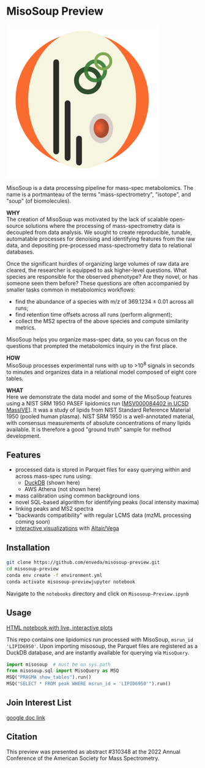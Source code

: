 # MisoSoup Preview

![misosoup logo](MisoSoup.png)

MisoSoup is a data processing pipeline for mass-spec metabolomics.  The name is a portmanteau of the terms "mass-spectrometry", "isotope", and "soup" (of biomolecules).

**WHY**  
The creation of MisoSoup was motivated by the lack of scalable open-source solutions where the processing of mass-spectrometry data is decoupled from data analysis.  We sought to create reproducible, tunable, automatable processes for denoising and identifying features from the raw data, and depositing pre-processed mass-spectrometry data to relational databases.

Once the significant hurdles of organizing large volumes of raw data are cleared, the researcher is equipped to ask higher-level questions.  What species are responsible for the observed phenotype?  Are they novel, or has someone seen them before?  These questions are often accompanied by smaller tasks common in metabolomics workflows:
- find the abundance of a species with m/z of 369.1234 ± 0.01 across all runs;
- find retention time offsets across all runs (perform alignment);
- collect the MS2 spectra of the above species and compute similarity metrics.

MisoSoup helps you organize mass-spec data, so you can focus on the questions that prompted the metabolomics inquiry in the first place.

**HOW**  
MisoSoup processes experimental runs with up to >10<sup>8</sup> signals in seconds to minutes and organizes data in a relational model composed of eight core tables.

**WHAT**  
Here we demonstrate the data model and some of the MisoSoup features using a NIST SRM 1950 PASEF lipidomics run [[MSV000084402 in UCSD MassIVE](https://doi.org/doi:10.25345/C54T01)].  It was a study of lipids from NIST Standard Reference Material 1950 (pooled human plasma).  NIST SRM 1950 is a well-annotated material, with consensus measurements of absolute concentrations of many lipids available.  It is therefore a good "ground truth" sample for method development.

## Features
- processed data is stored in Parquet files for easy querying within and across mass-spec runs using:
    - [DuckDB](https://duckdb.org/) (shown here)
    - AWS Athena (not shown here)
- mass calibration using common background ions
- novel SQL-based algorithm for identifying peaks (local intensity maxima)
- linking peaks and MS2 spectra
- "backwards compatibility" with regular LCMS data (mzML processing coming soon)
- [interactive visualizations](https://misosoup.s3.amazonaws.com/MisoSoup-Preview.html) with [Altair/Vega](https://altair-viz.github.io/)

## Installation
```bash
git clone https://github.com/enveda/misosoup-preview.git
cd misosoup-preview
conda env create -f environment.yml
conda activate misosoup-previewjupyter notebook
```

Navigate to the `notebooks` directory and click on `Misosoup-Preview.ipynb`

## Usage
[HTML notebook with live, interactive plots](https://misosoup.s3.amazonaws.com/MisoSoup-Preview.html )

This repo contains one lipidomics run processed with MisoSoup, `msrun_id 'LIPID6950'`.  Upon importing misosoup, the Parquet files are registered as a DuckDB database, and are instantly available for querying via `MisoQuery`.

```python
import misosoup  # must be on sys.path
from misosoup.sql import MisoQuery as MSQ
MSQ("PRAGMA show_tables").run()
MSQ("SELECT * FROM peak WHERE msrun_id = 'LIPID6950'").run()
```

## Join Interest List
[google doc link](https://tinyurl.com/waut5dmp)

## Citation
This preview was presented as abstract #310348 at the 2022 Annual Conference of the American Society for Mass Spectrometry.
